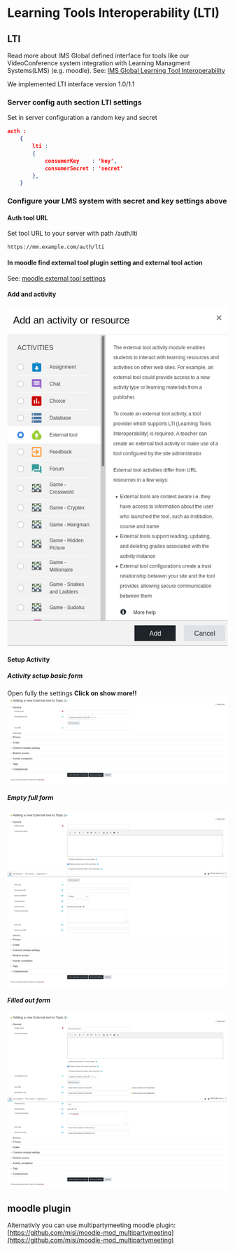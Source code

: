 # Learning Tools Interoperability (LTI)

## LTI

Read more about IMS Global defined interface for tools like our VideoConference system integration with Learning Managment Systems(LMS) (e.g. moodle).
See: [IMS Global Learning Tool Interoperability](https://www.imsglobal.org/activity/learning-tools-interoperability)

We implemented LTI interface version 1.0/1.1

### Server config auth section LTI settings

Set in server configuration a random key and secret

``` json
auth :
    {
        lti :
        {
            consumerKey    : 'key',
            consumerSecret : 'secret'
        },
    }
```

### Configure your LMS system with secret and key settings above

#### Auth tool URL

Set tool URL to your server with path /auth/lti

``` url
https://mm.example.com/auth/lti
```

#### In moodle find external tool plugin setting and external tool action

See: [moodle external tool settings](https://docs.moodle.org/38/en/External_tool_settings)

#### Add and activity

![Add external tool](lti1.png)

#### Setup Activity

##### Activity setup basic form

Open fully the settings **Click on show more!!**
![Add external tool config](lti2.png)

##### Empty full form

![Opened external tool config](lti3.png)

##### Filled out form

![Filled out external tool config](lti4.png)

## moodle plugin

Alternativly you can use multipartymeeting moodle plugin:
[https://github.com/misi/moodle-mod_multipartymeeting](https://github.com/misi/moodle-mod_multipartymeeting)

